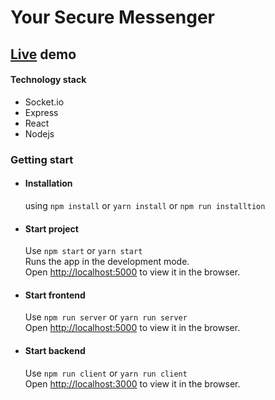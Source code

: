 # Your Secure Messenger

## [Live](https://www.bhavya.xyz/) demo

#### Technology stack
- Socket.io
- Express
- React
- Nodejs



### Getting start
- #### Installation
    using `npm install` or `yarn install` or `npm run installtion`

- #### Start project
    Use `npm start` or `yarn start` <br/>
    Runs the app in the development mode.<br />
    Open [http://localhost:5000](http://localhost:5000) to view it in the browser.
    
- #### Start frontend
    Use `npm run server` or `yarn run server` <br/>
    Open [http://localhost:5000](http://localhost:5000) to view it in the browser.
    
- #### Start backend
    Use `npm run client` or `yarn run client` <br/>
    Open [http://localhost:3000](http://localhost:3000) to view it in the browser.
